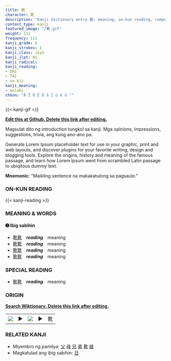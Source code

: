 ```yaml
---
title: 靴
character: 靴
description: "Kanji dictionary entry 靴: meaning, on-kun reading, compounds, origin, related kanji"
content_type: kanji
featured_image: "/靴.gif"
weight: 111
frequency: 111
kanji_grade: 0
kanji_strokes: 1
kanji_class: Jōyō
kanji_jlpt: N1
kanji_radical: 
kanji_reading: 
- DAI
- TAI
- oo-kii
kanji_meaning:
- malaki
chōon: "Ā Ī Ū Ē Ō ā ī ū ē ō ’"
---
```

[//]: # (Don't edit the line below. Kanji animated GIF code is automatically generated.)
{{< kanji-gif >}}

[//]: # (Edit below this line.)

**[Edit this at Github. Delete this link after editing.](https://github.com/tim0g/tim/tree/main/content/kanji/靴/index.md)**

Magsulat dito ng introduction tungkol sa kanji. Mga opinions, impressions, suggestions, trivia, ang kung ano-ano pa.

Generate Lorem Ipsum placeholder text for use in your graphic, print and web layouts, and discover plugins for your favorite writing, design and blogging tools. Explore the origins, history and meaning of the famous passage, and learn how Lorem Ipsum went from scrambled Latin passage to ubiqitous dummy text.
 
**Mnemonic:** "Maikling sentence na makakatulong sa pagsaulo."

### ON-KUN READING

[//]: # (Don't edit the line below. ON-KUN READING code is automatically generated.)
{{< kanji-reading >}}

### MEANING & WORDS

#### ➊ **Ibig sabihin**
  - [靴](../靴)[靴](../靴)　***reading***　meaning
  - [靴](../靴)[靴](../靴)　***reading***　meaning
  - [靴](../靴)[靴](../靴)　***reading***　meaning
  - [靴](../靴)[靴](../靴)　***reading***　meaning

### SPECIAL READING
  - [靴](../靴)[靴](../靴)　***reading***　meaning

### ORIGIN

**[Search Wiktionary. Delete this link after editing.](https://wiktionary.org/wiki/靴)**
<table class="kanji-table"><tr><td>
<img src="60px-靴-bronze.svg.png">
</td><td>▶</td><td>
<img src="60px-靴-oracle.svg.png">
</td><td>▶</td>
<td class="kanji-origin">靴</td>
</tr></table>

### RELATED KANJI
- Miyembro ng pamilya: [父](../父) [母](../母) [兄](../兄) [弟](../弟) [靴](../靴) [娘](../娘)
- Magkatulad ang ibig sabihin: [日](../日)
